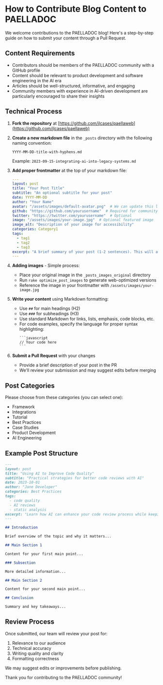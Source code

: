 # How to Contribute Blog Content to PAELLADOC

We welcome contributions to the PAELLADOC blog! Here's a step-by-step guide on how to submit your content through a Pull Request.

## Content Requirements

- Contributors should be members of the PAELLADOC community with a GitHub profile
- Content should be relevant to product development and software engineering in the AI era
- Articles should be well-structured, informative, and engaging
- Community members with experience in AI-driven development are particularly encouraged to share their insights

## Technical Process

1. **Fork the repository** at [https://github.com/jlcases/paellaweb](https://github.com/jlcases/paellaweb)

2. **Create a new markdown file** in the `_posts` directory with the following naming convention:
   ```
   YYYY-MM-DD-title-with-hyphens.md
   ```
   Example: `2023-09-15-integrating-ai-into-legacy-systems.md`

3. **Add proper frontmatter** at the top of your markdown file:
   ```yaml
   ---
   layout: post
   title: "Your Post Title"
   subtitle: "An optional subtitle for your post"
   date: YYYY-MM-DD
   author: "Your Name"
   avatar: "/assets/images/default-avatar.png"  # We can update this later
   github: "https://github.com/yourusername"  # Required for community verification
   twitter: "https://twitter.com/yourusername"  # Optional
   image: "/assets/images/your-image.jpg"  # Optional featured image
   image_alt: "Description of your image for accessibility"
   categories: Category1
   tags:
     - tag1
     - tag2
     - tag3
   excerpt: "A brief summary of your post (1-2 sentences). This will appear in previews."
   ---
   ```

4. **Adding images** - Simple process:
   - Place your original image in the `_posts_images_original` directory
   - Run `rake optimize_post_images` to generate web-optimized versions
   - Reference the image in your frontmatter with `/assets/images/your-image.jpg`

5. **Write your content** using Markdown formatting:
   - Use `##` for main headings (H2)
   - Use `###` for subheadings (H3)
   - Use standard Markdown for links, lists, emphasis, code blocks, etc.
   - For code examples, specify the language for proper syntax highlighting:
     ````
     ```javascript
     // Your code here
     ```
     ````

6. **Submit a Pull Request** with your changes
   - Provide a brief description of your post in the PR
   - We'll review your submission and may suggest edits before merging

## Post Categories

Please choose from these categories (you can select one):
- Framework
- Integrations
- Tutorial
- Best Practices
- Case Studies
- Product Development
- AI Engineering

## Example Post Structure

```markdown
---
layout: post
title: "Using AI to Improve Code Quality"
subtitle: "Practical strategies for better code reviews with AI"
date: 2023-10-01
author: "Jane Developer"
categories: Best Practices
tags:
  - code quality
  - AI reviews
  - static analysis
excerpt: "Learn how AI can enhance your code review process while keeping humans in the loop for critical decisions."
---

## Introduction

Brief overview of the topic and why it matters...

## Main Section 1

Content for your first main point...

### Subsection

More detailed information...

## Main Section 2

Content for your second main point...

## Conclusion

Summary and key takeaways...
```

## Review Process

Once submitted, our team will review your post for:
1. Relevance to our audience
2. Technical accuracy
3. Writing quality and clarity
4. Formatting correctness

We may suggest edits or improvements before publishing.

Thank you for contributing to the PAELLADOC community! 